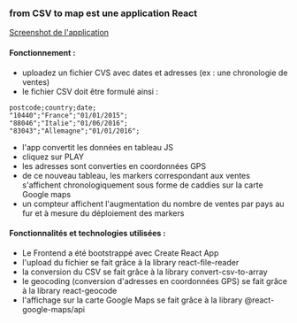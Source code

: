 ### from CSV to map est une application React

[Screenshot de l'application](https://i.ibb.co/XZ1XSWX/Screenshot-1.jpg)

#### Fonctionnement :
  
* uploadez un fichier CVS avec dates et adresses (ex : une chronologie de ventes)
* le fichier CSV doit être formulé ainsi :
```
postcode;country;date;
"10440";"France";"01/01/2015";
"88046";"Italie";"01/06/2016";
"83043";"Allemagne";"01/01/2016";
```
* l'app convertit les données en tableau JS
* cliquez sur PLAY
* les adresses sont converties en coordonnées GPS
* de ce nouveau tableau, les markers correspondant aux ventes s'affichent chronologiquement sous forme de caddies sur la carte Google maps
* un compteur affichent l'augmentation du nombre de ventes par pays au fur et à mesure du déploiement des markers


#### Fonctionnalités et technologies utilisées : 

* Le Frontend a été bootstrappé avec Create React App
* l'upload du fichier se fait grâce à la library react-file-reader
* la conversion du CSV se fait grâce à la library convert-csv-to-array 
* le geocoding (conversion d'adresses en coordonnées GPS) se fait grâce à la library react-geocode
* l'affichage sur la carte Google Maps se fait grâce à la library @react-google-maps/api
